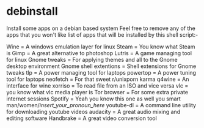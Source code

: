 # debinstall
Install some apps on a debian based system
Feel free to remove any of the apps that you won't like
list of apps that will be installed by this shell script:-

Wine = A windows emulation layer for linux
Steam = You know what Steam is
Gimp = A great alternative to photoshop
Lutris = A game managing tool for linux
Gnome tweaks = For applying themes and all to the Gnome desktop environment
Gnome shell extentions = Shell extensions for Gnome tweaks
tlp = A power managing tool for laptops
powertop = A power tuning tool for laptops
neofetch = For that sweet r/unixporn karma
q4wine = An interface for wine
xorriso = To read file from an ISO and vice versa
vlc = you know what vlc media player is
Tor browser = For some extra private internet sessions
Spotify = Yeah you know this one as well you smart man/women/*insert_your_pronoun_here*
youtube-dl = A command line utility for downloading youtube videos
audacity = A great audio mixing and editing software
Handbrake = A great video conversion tool
